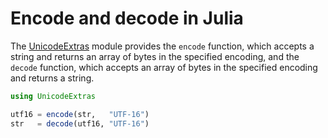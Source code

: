 # Encode and decode in Julia

The [UnicodeExtras](https://github.com/nolta/UnicodeExtras.jl) module provides
the `encode` function, which accepts a string and returns an array of bytes in
the specified encoding, and the `decode` function, which accepts an array of
bytes in the specified encoding and returns a string.

```julia
using UnicodeExtras

utf16 = encode(str,   "UTF-16")
str   = decode(utf16, "UTF-16")
```
